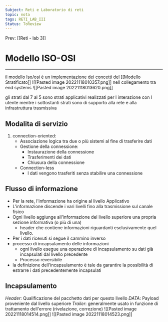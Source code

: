 ```yaml
---
Subject: Reti e Laboratorio di reti
topic: nota
tags: RETI_LAB_III
Status: ToReview
---
```


Prev: [[Reti - lab 3]]

# Modello ISO-OSI
---
il modello Iso/osi è un implementazione dei concetti del [[Modello Stratificato]]
![[Pasted image 20221118010357.png]]
nell collegamento tra end systems
![[Pasted image 20221118013620.png]]

gli strati dal 7 al 5 sono strati applicativi realizzati per l interazione con l utente mentre  i sottostanti strati sono di supporto alla rete e alla infrastruttura trasmissiva 

## Modalita di servizio
1. connection-oriented:
	- Associazione logica tra due o più sistemi al fine di trasferire dati 
	- Gestione della connessione:  
		- Instaurazione della connessione 
		- Trasferimenti dei dati 
		- Chiusura della connessione 
	- Connection-less 
		- I dati vengono trasferiti senza stabilire una connessione
## Flusso di informazione
- Per la rete, l'informazione ha origine al livello Applicativo 
- L'informazione discende i vari livelli fino alla trasmissione sul canale fisico 
- Ogni livello aggiunge all’informazione del livello superiore una propria sezione informativa (o più di una) 
	- header che contiene informazioni riguardanti esclusivamente quel livello. 
- Per i dati ricevuti si segue il cammino inverso
- processo di incapsulamento delle informazioni 
	- ogni livello esegue una operazione di incapsulamento su dati già incapsulati dal livello precedente 
	- Processo reversibile 
- la definizione dell'incapsulamento è tale da garantire la possibilità di estrarre i dati precedentemente incapsulati

## Incapsulamento
_Header_: Qualificazione del pacchetto dati per questo livello 
_DATA_: Payload proveniente dal livello superiore 
_Trailer_: generalmente usato in funzione di trattamento dell'errore (rivelazione, correzione)
![[Pasted image 20221118014514.png]]
![[Pasted image 20221118014523.png]]